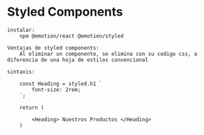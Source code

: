 # Styled Components
    instalar:
        npm @emotion/react @emotion/styled

    Ventajas de styled components:
        Al eliminar un componente, se elimina con su codigo css, a diferencia de una hoja de estilos convencional

    sintaxis:

        const Heading = styled.h1 `
            font-size: 2rem;
        `;

        return (

            <Heading> Nuestros Productos </Heading>
        )